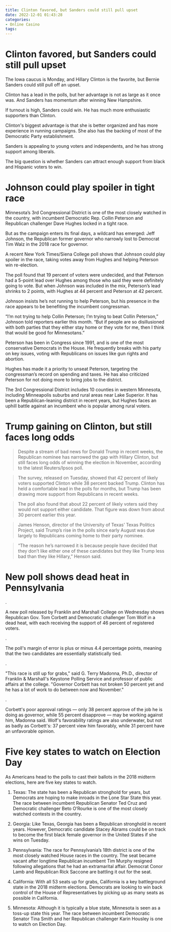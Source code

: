```yaml
---
title: Clinton favored, but Sanders could still pull upset
date: 2022-12-01 01:43:28
categories:
- Online Casino
tags:
---
```



#  Clinton favored, but Sanders could still pull upset

The Iowa caucus is Monday, and Hillary Clinton is the favorite, but Bernie Sanders could still pull off an upset.

Clinton has a lead in the polls, but her advantage is not as large as it once was. And Sanders has momentum after winning New Hampshire.

If turnout is high, Sanders could win. He has much more enthusiastic supporters than Clinton.

Clinton's biggest advantage is that she is better organized and has more experience in running campaigns. She also has the backing of most of the Democratic Party establishment.

Sanders is appealing to young voters and independents, and he has strong support among liberals.

The big question is whether Sanders can attract enough support from black and Hispanic voters to win.

#  Johnson could play spoiler in tight race

Minnesota’s 3rd Congressional District is one of the most closely watched in the country, with incumbent Democratic Rep. Collin Peterson and Republican challenger Dave Hughes locked in a tight race.

But as the campaign enters its final days, a wildcard has emerged: Jeff Johnson, the Republican former governor who narrowly lost to Democrat Tim Walz in the 2018 race for governor.

A recent New York Times/Siena College poll shows that Johnson could play spoiler in the race, taking votes away from Hughes and helping Peterson win re-election.

The poll found that 19 percent of voters were undecided, and that Peterson had a 5-point lead over Hughes among those who said they were definitely going to vote. But when Johnson was included in the mix, Peterson’s lead shrinks to 2 points, with Hughes at 44 percent and Peterson at 42 percent.

Johnson insists he’s not running to help Peterson, but his presence in the race appears to be benefiting the incumbent congressman.

“I’m not trying to help Collin Peterson; I’m trying to beat Collin Peterson,” Johnson told reporters earlier this month. “But if people are so disillusioned with both parties that they either stay home or they vote for me, then I think that would be good for Minnesotans.”

Peterson has been in Congress since 1991, and is one of the most conservative Democrats in the House. He frequently breaks with his party on key issues, voting with Republicans on issues like gun rights and abortion.

Hughes has made it a priority to unseat Peterson, targeting the congressman’s record on spending and taxes. He has also criticized Peterson for not doing more to bring jobs to the district.

The 3rd Congressional District includes 10 counties in western Minnesota, including Minneapolis suburbs and rural areas near Lake Superior. It has been a Republican-leaning district in recent years, but Hughes faces an uphill battle against an incumbent who is popular among rural voters.

#  Trump gaining on Clinton, but still faces long odds

> Despite a stream of bad news for Donald Trump in recent weeks, the Republican nominee has narrowed the gap with Hillary Clinton, but still faces long odds of winning the election in November, according to the latest Reuters/Ipsos poll.

> The survey, released on Tuesday, showed that 42 percent of likely voters supported Clinton while 38 percent backed Trump. Clinton has held a comfortable lead in the polls for months, but Trump has been drawing more support from Republicans in recent weeks.

> The poll also found that about 22 percent of likely voters said they would not support either candidate. That figure was down from about 30 percent earlier this year.

> James Henson, director of the University of Texas’ Texas Politics Project, said Trump’s rise in the polls since early August was due largely to Republicans coming home to their party nominee.

> “The reason he’s narrowed it is because people have decided that they don’t like either one of these candidates but they like Trump less bad than they like Hillary,” Henson said.

#  New poll shows dead heat in Pennsylvania

.

A new poll released by Franklin and Marshall College on Wednesday shows Republican Gov. Tom Corbett and Democratic challenger Tom Wolf in a dead heat, with each receiving the support of 46 percent of registered voters.

.

The poll's margin of error is plus or minus 4.4 percentage points, meaning that the two candidates are essentially statistically tied.

.

"This race is still up for grabs," said G. Terry Madonna, Ph.D., director of Franklin & Marshall's Keystone Polling Service and professor of public affairs at the college. "Governor Corbett has not broken 50 percent yet and he has a lot of work to do between now and November."

.

Corbett's poor approval ratings — only 38 percent approve of the job he is doing as governor, while 55 percent disapprove — may be working against him, Madonna said. Wolf's favorability ratings are also underwater, but not as badly as Corbett's: 37 percent view him favorably, while 31 percent have an unfavorable opinion.

#  Five key states to watch on Election Day

As Americans head to the polls to cast their ballots in the 2018 midterm elections, here are five key states to watch.

1. Texas: The state has been a Republican stronghold for years, but Democrats are hoping to make inroads in the Lone Star State this year. The race between incumbent Republican Senator Ted Cruz and Democratic challenger Beto O’Rourke is one of the most closely watched contests in the country.

2. Georgia: Like Texas, Georgia has been a Republican stronghold in recent years. However, Democratic candidate Stacey Abrams could be on track to become the first black female governor in the United States if she wins on Tuesday.

3. Pennsylvania: The race for Pennsylvania’s 18th district is one of the most closely watched House races in the country. The seat became vacant after longtime Republican incumbent Tim Murphy resigned following allegations that he had an extramarital affair. Democrat Conor Lamb and Republican Rick Saccone are battling it out for the seat.

4. California: With all 53 seats up for grabs, California is a key battleground state in the 2018 midterm elections. Democrats are looking to win back control of the House of Representatives by picking up as many seats as possible in California.

5. Minnesota: Although it is typically a blue state, Minnesota is seen as a toss-up state this year. The race between incumbent Democratic Senator Tina Smith and her Republican challenger Karin Housley is one to watch on Election Day.